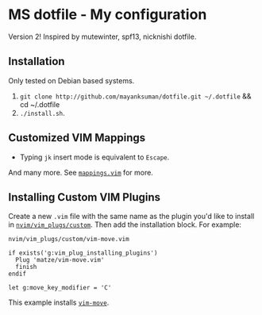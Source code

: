 # MS dotfile - My configuration

Version 2! Inspired by mutewinter, spf13, nicknishi dotfile.

## Installation
Only tested on Debian based systems.

1. `git clone http://github.com/mayanksuman/dotfile.git ~/.dotfile` && cd ~/.dotfile
1. `./install.sh`.

## Customized VIM Mappings

* Typing `jk` insert mode is equivalent to `Escape`.

And many more. See [`mappings.vim`](nvim/mappings.vim) for more.

## Installing Custom VIM Plugins

Create a new `.vim` file with the same name as the plugin you'd like to install
in [`nvim/vim_plugs/custom`](nvim/vim_plugins/custom). Then add the installation
block. For example:

`nvim/vim_plugs/custom/vim-move.vim`

```viml
if exists('g:vim_plug_installing_plugins')
  Plug 'matze/vim-move.vim'
  finish
endif

let g:move_key_modifier = 'C'
```

This example installs [`vim-move`](https://github.com/matze/vim-move).

